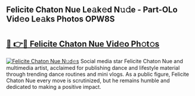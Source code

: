 ## Felicite Chaton Nue Le𝚊k𝚎d N𝚞𝚍e - Part-OLo Vid𝚎o Le𝚊ks Photos OPW8S

# <h2><a href="http://fb0k61.evod.top/?m=Felicite+Chaton+Nue">🔗 👉🔴 Felicite Chaton Nue Vid𝚎o Ph𝚘t𝚘s</a></h2>

[![Felicite Chaton Nue N𝚞d𝚎s](https://i.imgur.com/8V9OHl7.gif)](http://fb0k61.evod.top/?m=Felicite+Chaton+Nue)
Social media star Felicite Chaton Nue and multimedia artist, acclaimed for publishing dance and lifestyle material through trending dance routines and mini vlogs. As a public figure, Felicite Chaton Nue every move is scrutinized, but he remains humble and dedicated to making a positive impact. 
